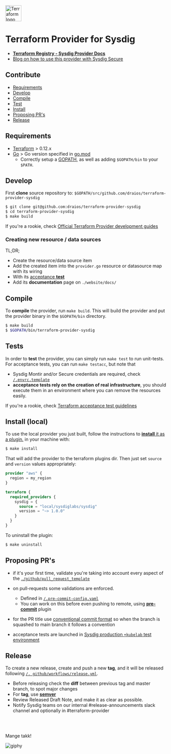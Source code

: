 <a href="https://terraform.io">
    <img src="https://raw.githubusercontent.com/hashicorp/terraform-provider-aws/main/.github/terraform_logo.svg" alt="Terraform logo" title="Terraform" height="50" />
</a>


# Terraform Provider for Sysdig

- **[Terraform Registry - Sysdig Provider Docs](https://registry.terraform.io/providers/sysdiglabs/sysdig/latest/docs)**
- [Blog on how to use this provider with Sysdig Secure](https://sysdig.com/blog/using-terraform-for-container-security-as-code/)


## Contribute

- [Requirements](#requirements)
- [Develop](#develop)
- [Compile](#compile)
- [Test](#tests)
- [Install](#install-local)
- [Proposing PR's](#proposing-prs)
- [Release](#release)

## Requirements

- [Terraform](https://www.terraform.io/downloads.html) > 0.12.x
- [Go](https://golang.org/doc/install) > Go version specified in [go.mod](./go.mod#L3)
  - Correctly setup a [GOPATH](http://golang.org/doc/code.html#GOPATH), as well as adding `$GOPATH/bin` to your `$PATH`.

## Develop

First **clone** source repository to: `$GOPATH/src/github.com/draios/terraform-provider-sysdig`

```sh
$ git clone git@github.com:draios/terraform-provider-sysdig
$ cd terraform-provider-sysdig
$ make build
```

If you're a rookie, check [Official Terraform Provider development guides](https://developer.hashicorp.com/terraform/plugin/framework)

### Creating new resource / data sources

TL;DR;
- Create the resource/data source item
- Add the created item into the `provider.go` resource or datasource map with its wiring
- With its [acceptance **test**](#tests)
- Add its **documentation** page on `./website/docs/`

## Compile

To **compile** the provider, run `make build`. This will build the provider and put the provider binary in the `$GOPATH/bin` directory.

```sh
$ make build
$ $GOPATH/bin/terraform-provider-sysdig
```

## Tests

In order to **test** the provider, you can simply run `make test` to run unit-tests.
For acceptance tests, you can run `make testacc`, but note that 
- Sysdig Montir and/or Secure credentials are required, check [`/.envrc.template`](https://github.com/sysdiglabs/terraform-provider-sysdig/blob/master/.envrc.template)
- **acceptance tests rely on the creation of real infrastructure**, you should execute them in an environment where you can remove the resources easily.

If you're a rookie, check [Terraform acceptance test guidelines](https://developer.hashicorp.com/terraform/plugin/testing)


## Install (local)
To use the local provider you just built, follow the instructions to [**install** it as a plugin.](https://www.terraform.io/docs/plugins/basics.html#installing-a-plugin) in your machine with:

```sh
$ make install
```

That will add the provider to the terraform plugins dir. Then just set `source` and `version` values appropriately:

```terraform
provider "aws" {
  region = my_region
}

terraform {
  required_providers {
    sysdig = {
      source = "local/sysdiglabs/sysdig"
      version = "~> 1.0.0"
    }
  }
}
```

To uninstall the plugin:

```sh
$ make uninstall
```

## Proposing PR's

* if it's your first time, validate you're taking into account every aspect of the [`./github/pull_request_template`](.github/pull_request_template.md)
* on pull-requests some validations are enforced.
  - Defined in [`/.pre-commit-config.yaml`](https://github.com/sysdiglabs/terraform-provider-sysdig/blob/master/.pre-commit-config.yaml)
  - You can work on this before even pushing to remote, using [**pre-commit**](https://pre-commit.com) plugin
  
* for the PR title use [conventional commit format](https://www.conventionalcommits.org/en/v1.0.0/) so when the branch is squashed to main branch it follows a convention
* acceptance tests are launched in [Sysdig production `+kubelab` test environment](https://github.com/sysdiglabs/terraform-provider-sysdig/blob/master/.github/workflows/ci-pull-request.yml#L82-L83)


## Release

To create a new release, create and push a new **tag**, and it will be released  following [`/.
github/workflows/release.yml`](https://github.com/sysdiglabs/terraform-provider-sysdig/blob/master/.github/workflows/release.yml).
 
* Before releasing check the **diff** between previous tag and master branch, to spot major changes
* For **tag**, use **[semver](https://semver.org)** 
* Review Released Draft Note, and make it as clear as possible.
* Notify Sysdig teams on our internal #release-announcements slack channel and optionally in #terraform-provider

<br/><br/>

Mange takk!

![giphy](https://user-images.githubusercontent.com/1073243/200767344-7435f322-24c0-44d2-ac56-468791c84ca5.gif)



